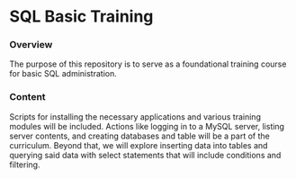 # SQL Basic Training

### Overview

The purpose of this repository is to serve as a foundational training course for basic SQL administration.

### Content

Scripts for installing the necessary applications and various training modules will be included. Actions like logging in to a MySQL server, listing server contents, and creating databases and table will be a part of the curriculum. Beyond that, we will explore inserting data into tables and querying said data with select statements that will include conditions and filtering.
